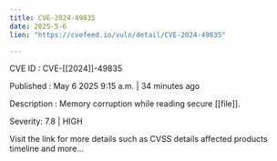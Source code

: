 ```yaml
---
title: CVE-2024-49835
date: 2025-5-6
lien: "https://cvefeed.io/vuln/detail/CVE-2024-49835"

---
```


CVE ID : CVE-[[2024]]-49835

Published :  May 6
2025
9:15 a.m. | 34 minutes ago

Description : Memory corruption while reading secure  [[file]].

Severity: 7.8 | HIGH

Visit the link for more details
such as CVSS details
affected products
timeline
and more...
